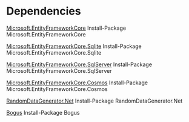 ﻿# Dependencies
[Microsoft.EntityFrameworkCore](https://www.nuget.org/packages/Microsoft.EntityFrameworkCore)
Install-Package Microsoft.EntityFrameworkCore

[Microsoft.EntityFrameworkCore.Sqlite](https://www.nuget.org/packages/Microsoft.EntityFrameworkCore.Sqlite)
Install-Package Microsoft.EntityFrameworkCore.Sqlite

[Microsoft.EntityFrameworkCore.SqlServer](https://www.nuget.org/packages/Microsoft.EntityFrameworkCore.SqlServer)
Install-Package Microsoft.EntityFrameworkCore.SqlServer

[Microsoft.EntityFrameworkCore.Cosmos](https://www.nuget.org/packages/Microsoft.EntityFrameworkCore.Cosmos/)
Install-Package Microsoft.EntityFrameworkCore.Cosmos

[RandomDataGenerator.Net](https://www.nuget.org/packages/RandomDataGenerator.Net/)
Install-Package RandomDataGenerator.Net

[Bogus](https://www.nuget.org/packages/Bogus)
Install-Package Bogus